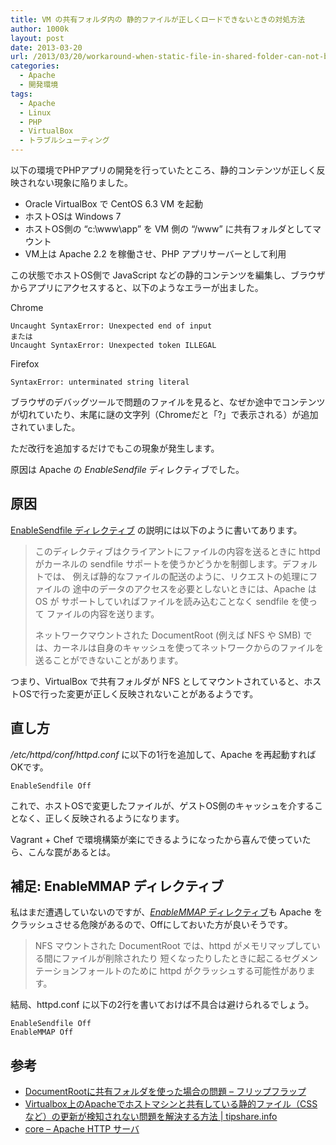 ```yaml
---
title: VM の共有フォルダ内の 静的ファイルが正しくロードできないときの対処方法
author: 1000k
layout: post
date: 2013-03-20
url: /2013/03/20/workaround-when-static-file-in-shared-folder-can-not-be-loaded-correctly/
categories:
  - Apache
  - 開発環境
tags:
  - Apache
  - Linux
  - PHP
  - VirtualBox
  - トラブルシューティング
---
```

以下の環境でPHPアプリの開発を行っていたところ、静的コンテンツが正しく反映されない現象に陥りました。

  * Oracle VirtualBox で CentOS 6.3 VM を起動
  * ホストOSは Windows 7
  * ホストOS側の &#8220;c:\www\app&#8221; を VM 側の &#8220;/www&#8221; に共有フォルダとしてマウント
  * VM上は Apache 2.2 を稼働させ、PHP アプリサーバーとして利用

この状態でホストOS側で JavaScript などの静的コンテンツを編集し、ブラウザからアプリにアクセスすると、以下のようなエラーが出ました。

Chrome

```
Uncaught SyntaxError: Unexpected end of input
または
Uncaught SyntaxError: Unexpected token ILLEGAL
```


Firefox

```
SyntaxError: unterminated string literal
```


ブラウザのデバッグツールで問題のファイルを見ると、なぜか途中でコンテンツが切れていたり、末尾に謎の文字列（Chromeだと「?」で表示される）が追加されていました。

ただ改行を追加するだけでもこの現象が発生します。

原因は Apache の _EnableSendfile_ ディレクティブでした。

<!--more-->

## 原因

<a href="http://httpd.apache.org/docs/2.2/ja/mod/core.html#enablesendfile" onclick="_gaq.push(['_trackEvent', 'outbound-article', 'http://httpd.apache.org/docs/2.2/ja/mod/core.html#enablesendfile', 'EnableSendfile ディレクティブ']);" >EnableSendfile ディレクティブ</a> の説明には以下のように書いてあります。

> このディレクティブはクライアントにファイルの内容を送るときに httpd がカーネルの sendfile サポートを使うかどうかを制御します。デフォルトでは、 例えば静的なファイルの配送のように、リクエストの処理にファイルの 途中のデータのアクセスを必要としないときには、Apache は OS が サポートしていればファイルを読み込むことなく sendfile を使って ファイルの内容を送ります。
>
> ネットワークマウントされた DocumentRoot (例えば NFS や SMB) では、カーネルは自身のキャッシュを使ってネットワークからのファイルを 送ることができないことがあります。

つまり、VirtualBox で共有フォルダが NFS としてマウントされていると、ホストOSで行った変更が正しく反映されないことがあるようです。

## 直し方

_/etc/httpd/conf/httpd.conf_ に以下の1行を追加して、Apache を再起動すればOKです。

```
EnableSendfile Off
```


これで、ホストOSで変更したファイルが、ゲストOS側のキャッシュを介することなく、正しく反映されるようになります。

Vagrant + Chef で環境構築が楽にできるようになったから喜んで使っていたら、こんな罠があるとは。

## 補足: EnableMMAP ディレクティブ

私はまだ遭遇していないのですが、<a href="http://httpd.apache.org/docs/2.2/ja/mod/core.html#enablemmap" onclick="_gaq.push(['_trackEvent', 'outbound-article', 'http://httpd.apache.org/docs/2.2/ja/mod/core.html#enablemmap', 'EnableMMAP ディレクティブ']);" ><em>EnableMMAP</em> ディレクティブ</a>も Apache をクラッシュさせる危険があるので、Offにしておいた方が良いそうです。

> NFS マウントされた DocumentRoot では、httpd がメモリマップしている間にファイルが削除されたり 短くなったりしたときに起こるセグメンテーションフォールトのために httpd がクラッシュする可能性があります。

結局、httpd.conf に以下の2行を書いておけば不具合は避けられるでしょう。

```
EnableSendfile Off
EnableMMAP Off
```


## 参考

  * <a href="http://blog.flup.jp/2009/04/06/problem_of_using_shared_folder_to_document_root/" onclick="_gaq.push(['_trackEvent', 'outbound-article', 'http://blog.flup.jp/2009/04/06/problem_of_using_shared_folder_to_document_root/', 'DocumentRootに共有フォルダを使った場合の問題 &#8211; フリップフラップ']);" >DocumentRootに共有フォルダを使った場合の問題 &#8211; フリップフラップ</a>
  * <a href="http://tipshare.info/view/4f3481ee4b21227814000001" onclick="_gaq.push(['_trackEvent', 'outbound-article', 'http://tipshare.info/view/4f3481ee4b21227814000001', 'Virtualbox上のApacheでホストマシンと共有している静的ファイル（CSSなど）の更新が検知されない問題を解決する方法 | tipshare.info']);" >Virtualbox上のApacheでホストマシンと共有している静的ファイル（CSSなど）の更新が検知されない問題を解決する方法 | tipshare.info</a>
  * <a href="http://httpd.apache.org/docs/2.2/ja/mod/core.html#enablemmap" onclick="_gaq.push(['_trackEvent', 'outbound-article', 'http://httpd.apache.org/docs/2.2/ja/mod/core.html#enablemmap', 'core &#8211; Apache HTTP サーバ']);" >core &#8211; Apache HTTP サーバ</a>